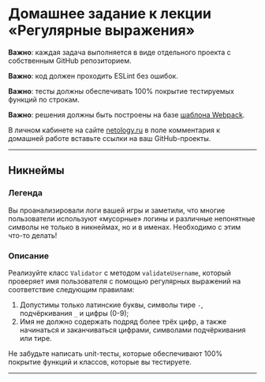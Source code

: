 # Домашнее задание к лекции «Регулярные выражения»

**Важно**: каждая задача выполняется в виде отдельного проекта с собственным GitHub репозиторием.

**Важно**: код должен проходить ESLint без ошибок.

**Важно**: тесты должны обеспечивать 100% покрытие тестируемых функций по строкам.

**Важно**: решения должны быть построены на базе [шаблона Webpack](/ci-template).

В личном кабинете на сайте [netology.ru](http://netology.ru/) в поле комментария к домашней работе вставьте ссылки на ваш GitHub-проекты.

---

## Никнеймы

### Легенда

Вы проанализировали логи вашей игры и заметили, что многие пользователи используют «мусорные» логины и различные непонятные символы не только в никнеймах, но и в именах. Необходимо с этим что-то делать! 

### Описание

Реализуйте класс `Validator` с методом `validateUsername`, который проверяет имя пользователя с помощью регулярных выражений на соответствие следующим правилам:
1. Допустимы только латинские буквы, символы тире `-`, подчёркивания `_` и цифры (0-9);
1. Имя не должно содержать подряд более трёх цифр, а также начинаться и заканчиваться цифрами, символами подчёркивания или тире.

Не забудьте написать unit-тесты, которые обеспечивают 100% покрытие функций и классов, которые вы тестируете.

---